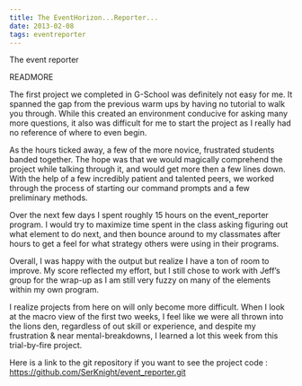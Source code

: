 ```yaml
---
title: The EventHorizon...Reporter...
date: 2013-02-08 
tags: eventreporter
---
```


The event reporter 

READMORE


The first project we completed in G-School was definitely not easy for me. It spanned the gap from the previous warm ups by having no tutorial to walk you through. While this created an environment conducive for asking many more questions, it also was difficult for me to start the project as I really had no reference of where to even begin. 

As the hours ticked away, a few of the more novice, frustrated students banded together. The hope was that we would magically comprehend the project while talking through it, and would get more then a few lines down. With the help of a few incredibly patient and talented peers, we worked through the process of starting our command prompts and a few preliminary methods.

Over the next few days I spent roughly 15 hours on the event_reporter program. I would try to maximize time spent in the class asking figuring out what element to do next, and then bounce around to my classmates after hours to get a feel for what strategy others were using in their programs. 

Overall, I was happy with the output but realize I have a ton of room to improve. My score reflected my effort, but I still chose to work with Jeff’s group for the wrap-up as I am still very fuzzy on many of the elements within my own program. 

I realize projects from here on will only become more difficult. When I look at the macro view of the first two weeks, I feel like we were all thrown into the lions den, regardless of out skill or experience, and despite my frustration & near mental-breakdowns, I learned a lot this week from this trial-by-fire project.


Here is a link to the git repository if you want to see the project code :      https://github.com/SerKnight/event_reporter.git